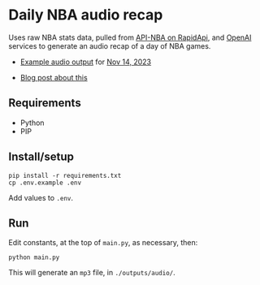# Daily NBA audio recap

Uses raw NBA stats data, pulled from [API-NBA on RapidApi](https://rapidapi.com/api-sports/api/api-nba/), and [OpenAI](https://openai.com/) services to generate an audio recap of a day of NBA games.

* [Example audio output](https://www.timcieplowski.com/audio/ai_nba_recap_2023-11-14.mp3) for [Nov 14, 2023](https://www.nba.com/games?date=2023-11-14)

* [Blog post about this](https://www.timcieplowski.com/blog/openai-daily-nba-audio-summary/)

## Requirements

* Python
* PIP

## Install/setup

```
pip install -r requirements.txt
cp .env.example .env
```

Add values to `.env`.

## Run

Edit constants, at the top of `main.py`, as necessary, then:

```
python main.py
```

This will generate an `mp3` file, in `./outputs/audio/`.
